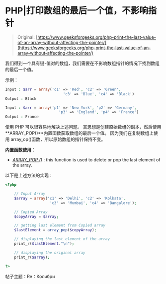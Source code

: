 # PHP|打印数组的最后一个值，不影响指针

> Original: [https://www.geeksforgeeks.org/php-print-the-last-value-of-an-array-without-affecting-the-pointer/](https://www.geeksforgeeks.org/php-print-the-last-value-of-an-array-without-affecting-the-pointer/)

我们得到一个具有键-值对的数组，我们需要在不影响数组指针的情况下找到数组的最后一个值。

示例：

```php
Input : $arr = array('c1' => 'Red', 'c2' => 'Green', 
                          'c3' => 'Blue', 'c4' => 'Black')
Output : Black

Input : $arr = array('p1' => 'New York', 'p2' => 'Germany', 
                        'p3' => 'England', 'p4' => 'France')
Output : France

```

使用 PHP 可以很容易地解决上述问题。 其思想是创建原始数组的副本，然后使用**ARRAY_POP()**内置函数获取数组的最后一个值。 因为我们在复制数组上使用 array_op()函数，所以原始数组的指针保持不变。

**内置函数使用**：

*   *[ARRAY_POP ()](https://www.geeksforgeeks.org/php-array_pop-function/)* : this function is used to delete or pop the last element of the array.

以下是上述方法的实现：

```php
<?php

    // Input Array
    $array = array('c1' => 'Delhi', 'c2' => 'Kolkata', 
                    'c3' => 'Mumbai', 'c4' => 'Bangalore');

    // Copied Array
    $copyArray = $array;

    // getting last element from Copied array    
    $lastElement = array_pop($copyArray);

    // displaying the last element of the array 
    print_r($lastElement."\n");

    // displaying the original array
    print_r($array);

?>    
```

帖子主题：Re：Колибри